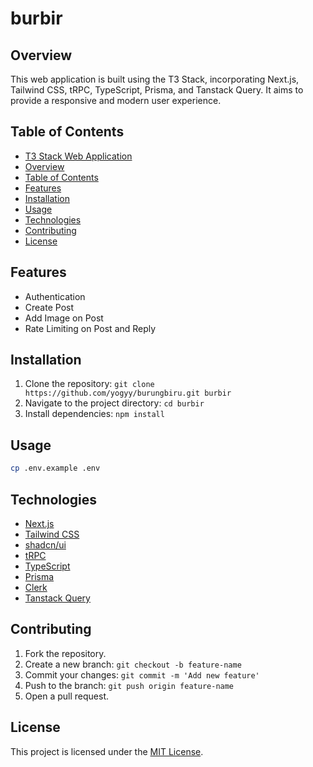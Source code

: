 # burbir

## Overview

This web application is built using the T3 Stack, incorporating Next.js, Tailwind CSS, tRPC, TypeScript, Prisma, and Tanstack Query. It aims to provide a responsive and modern user experience.

## Table of Contents

- [T3 Stack Web Application](https://create.t3.gg/)
- [Overview](#overview)
- [Table of Contents](#table-of-contents)
- [Features](#features)
- [Installation](#installation)
- [Usage](#usage)
- [Technologies](#technologies)
- [Contributing](#contributing)
- [License](#license)

## Features

- Authentication
- Create Post
- Add Image on Post
- Rate Limiting on Post and Reply

## Installation

1. Clone the repository: `git clone https://github.com/yogyy/burungbiru.git burbir`
2. Navigate to the project directory: `cd burbir`
3. Install dependencies: `npm install`

## Usage

```bash
cp .env.example .env
```

## Technologies

- [Next.js](https://nextjs.org/)
- [Tailwind CSS](https://tailwindcss.com/)
- [shadcn/ui](https://ui.shadcn.com/)
- [tRPC](https://trpc.io/)
- [TypeScript](https://www.typescriptlang.org/)
- [Prisma](https://www.prisma.io/)
- [Clerk](https://clerk.dev/)
- [Tanstack Query](https://tanstack.com/docs/overview)

## Contributing

1. Fork the repository.
2. Create a new branch: `git checkout -b feature-name`
3. Commit your changes: `git commit -m 'Add new feature'`
4. Push to the branch: `git push origin feature-name`
5. Open a pull request.

## License

This project is licensed under the [MIT License](LICENSE).
